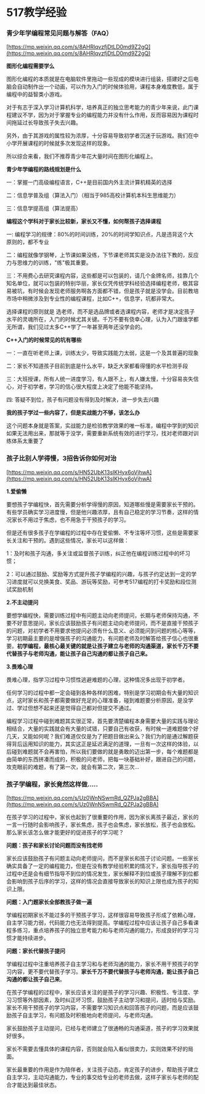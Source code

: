 # 517教学经验

### 青少年学编程常见问题与解答（FAQ）

[https://mp.weixin.qq.com/s/8AHRlqvzfjDtLD0md9Z2gQ](https://mp.weixin.qq.com/s/8AHRlqvzfjDtLD0md9Z2gQ)

**图形化编程需要学么**

图形化编程的本质就是在电脑软件里拖动一些现成的模块进行组装，搭建好之后电脑会自动制作出一个动画，可以作为入门的时候体验用，课程本身难度教低，属于编程中的益智类小游戏。

对于有志于深入学习计算机科学，培养真正的独立思考能力的青少年来说，此门课程建议不学，因为对于掌握专业的编程能力并没有什么作用，反而容易因为课程时间拖延过长导致孩子失去兴趣。

另外，由于其游戏的属性较为浓厚，十分容易导致初学者沉迷于玩游戏。我们在中小学开展课程的时候就多次发现这样的现象。

所以综合来看，我们不推荐青少年花大量时间在图形化编程上。

**青少年学编程的路线规划是什么**

一：掌握一门高级编程语言，C++是目前国内外主流计算机精英的选择

二：信息学普及组（算法入门）（相当于985高校计算机本科生思维能力）

三：信息学提高组（算法提高）

**编程这个学科对于家长比较新，家长又不懂，如何帮孩子选择课程**

一: 编程学习的规律：80%的时间训练，20%的时间学知识点，凡是违背这个大原则的，都不专业

二：编程就像学钢琴，上节课如果没练，下节课老师其实是没办法往下教的，反应力与思维力的训练，"练"极其重要。

三：不用费心去研究课程内容，这些都是可以包装的，请几个金牌名师，挂靠几个知名单位，就可以包装的特别华丽，家长仅凭传统学科经验选择编程老师，极其容易被坑，有时候会发现老师服务啊各方面都不错，但是孩子就是没学会。目前教培市场中稍微涉及到专业性的编程课程，比如C++，信息学，坑都非常大。

选择课程的原则就是 选老师，而不是选品牌或者选课程内容，老师才是决定孩子水平的灵魂所在，入门的时候尤其关键。千万不要有侥幸心理，认为入门跟谁学都无所谓，我们见过太多C++学了一年甚至两年还没学会的。

**C++入门的时候常见的坑有哪些**

一：一直在听老师上课，训练太少，导致实践能力太弱，这是一个及其普遍的现象

二：家长不知道孩子目前到底是什么水平，缺乏大家都看得懂的水平检测手段

三：大班授课，所有人统一进度学习，有人跟不上，有人嫌太慢，十分容易丧失信心，对于初学者，学习的信心很大程度上决定了他能不能坚持。

四: 答疑不到位，孩子有问题没有得到及时解决，进一步失去兴趣

**我的孩子学过一些内容了，但是实战能力不够，该怎么办**

这个问题本身就是答案，实战能力是检验教学效果的唯一标准，编程中学到的知识如果无法用出来，那就等于没学，需要重新系统有效的进行学习，找对老师跟对训练体系太重要了



### 孩子比别人学得慢，3招告诉你如何对治 

[https://mp.weixin.qq.com/s/HN52UbK13sIKHyx6oVjhwA](https://mp.weixin.qq.com/s/HN52UbK13sIKHyx6oVjhwA)

**1.爱偷懒**

要想孩子学编程快，首先需要分析学得慢的原因，知道哪些慢是需要家长干预的。有些学员确实学习进度慢，但是他兴趣浓厚，且有自己稳定的学习节奏，这样的情况家长不用过于焦虑，也不用急于干预孩子的学习。

但是还有很多孩子在学编程的过程中存在爱偷懒、不专注等坏习惯，这些是需要家长关注和干预的。遇到这些情况，家长可以这样做：

1：及时和孩子沟通，多关注或监督孩子训练，纠正他在编程训练过程中的坏习惯；

2：可以通过鼓励、奖励等方式提升孩子学编程的兴趣，与孩子约定达到一定的学习进度就可以兑换美食、奖品、游玩等奖励，可参考517编程的打卡奖励和段位测试奖励机制

**2.不主动提问**

要想学编程快，需要训练过程中有问题主动向老师提问，长期与老师保持沟通，不要不好意思提问，家长应该鼓励孩子有问题主动向老师提问，而不是直接干预孩子的问题，对初学者不用要求他提问必须有什么意义、必须能问到问题的核心等等，学习初期最主要的是增强孩子的沟通能力，有问题老师及时解答给孩子信心也很重要。**初学编程，最核心最关键的就是让孩子建立与老师的沟通渠道，家长千万不要代替孩子与老师沟通，能让孩子自己沟通的都让孩子自己来。**

**3.畏难心理**

畏难心理，指学习过程中习惯性逃避难题的心理，这种情况多出现于初学者。

任何学习的过程中都一定会碰到各种各样的困难，特别是学习初期会有大量的知识点，这时家长和孩子都需要做好充足的心理准备，碰到难题要分析原因，是没学过、学过但想不起来还是觉得自己都对但提交不通过。

编程学习过程中碰到难题其实很正常，首先要清楚编程本身需要大量的实践与理论相结合，大量的实践就会有大量的试错，只要自己有收获，有时候一道难题做个好几天，又能如何呢？我们难道仅仅是为了把题目做出来么？我们为的是通过解题获得背后运用知识的能力，其实这正是延迟满足的道理，一旦有一次这样的体验，以后碰到难题就不会再害怕，所以我们要做的就是勇敢的迈出第一步，每个难题都是由简单的东西拼凑而成的，积极的问老师，把每一块基础补好，跟进自己的问题，攻克眼前的难题，有了第一次，就会有第二次，第三次...





### 孩子学编程，家长竟然这样做.....

[https://mp.weixin.qq.com/s/Uz0WnNSwmRd_QZPJa2gBBA](https://mp.weixin.qq.com/s/Uz0WnNSwmRd_QZPJa2gBBA)

在孩子学习的过程中，家长也起到了很重要的作用，因为家长离孩子最近，家长的一言一行随时会影响孩子，家长焦虑，孩子也会焦虑，家长放松，孩子也会放松。那么家长该怎么做才能更好的促进孩子的学习呢？

**问题：孩子和家长讨论问题而没有找老师**

家长应该鼓励孩子有问题主动向老师提问，而不是家长和孩子讨论问题。一些家长确实具备了一定的编程能力，但是在没有教学经验积累的情况下，家长指导孩子的过程中还是会有细节指导不到位的情况发生，家长解释不到位或孩子理解不到位都会影响到孩子后序的学习，这样的情况会直接导致家长的知识上限也成为孩子的知识上限。

**问题：入门题家长全部教孩子做一遍**

学编程初期家长不能过多的干预孩子学习，这样很容易导致孩子形成了依赖心理，自主学习能力弱，代码能力也无法得到提高。学编程过程中应该让孩子自己多看课程多练习，重点培养孩子的独立思考能力和与老师沟通的能力，形成良好的学习习惯才能持续进步。

**问题：家长代替孩子提问**

学编程过程中注重培养孩子自主学习和与老师沟通的能力，家长不用干预孩子的学习内容，更不要代替孩子学习。**家长千万不要代替孩子与老师沟通，能让孩子自己沟通的都让孩子自己来**。

在孩子学编程的过程中，家长应该关注的是孩子的学习兴趣、积极性、专注度、学习习惯等外部因素，及时纠正坏习惯，鼓励孩子主动学习和提问，适时给与奖励。家长不用干预孩子的学习内容，不需要学习知识点和回答孩子的问题，而是应该鼓励孩子自主学习，有问题及时积极地向老师提问，与老师沟通。

家长鼓励孩子主动提问，已经与老师建立了很通畅的沟通渠道，孩子的学习效果就好很多。

家长不需要去懂具体的课程内容，否则就会陷入看似很卖力，实则效果不好的局面。

家长最重要的作用是作为陪伴者，关注孩子动态，肯定孩子的进步，帮助孩子建立自主学习，主动沟通能力，专业的事交给专业的老师去做，这样子家长与老师的配合才能达到最佳状态。

